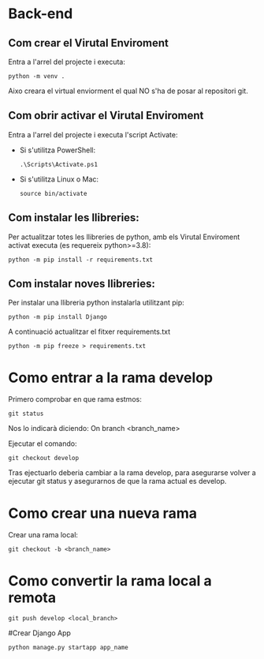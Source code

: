 # Back-end

## Com crear el Virutal Enviroment
Entra a l'arrel del projecte i executa:
  ```
  python -m venv .
  ```
Aixo creara el virtual enviorment el qual NO s'ha de posar al repositori git.

## Com obrir activar el Virutal Enviroment
  Entra a l'arrel del projecte i executa l'script Activate:
- Si s'utilitza PowerShell:
  ```
  .\Scripts\Activate.ps1
  ```
- Si s'utilitza Linux o Mac:
  ```
  source bin/activate
  ```

## Com instalar les llibreries:
Per actualitzar totes les llibreries de python, amb els Virutal Enviroment activat executa (es requereix python>=3.8):
```
python -m pip install -r requirements.txt
```

## Com instalar noves llibreries:
Per instalar una llibreria python instalarla utilitzant pip:
```
python -m pip install Django
```
A continuació actualitzar el fitxer requirements.txt
```
python -m pip freeze > requirements.txt
```

# Como entrar a la rama develop
Primero comprobar en que rama estmos:
```
git status 
```
Nos lo indicarà diciendo: On branch <branch_name>

Ejecutar el comando:
```
git checkout develop 
```
Tras ejectuarlo deberia cambiar a la rama develop, para asegurarse volver a ejecutar git status y 
asegurarnos de que la rama actual es develop.

# Como crear una nueva rama
Crear una rama local:
```
git checkout -b <branch_name>
```
# Como convertir la rama local a remota
```
git push develop <local_branch>
```
#Crear Django App
```
python manage.py startapp app_name
```

